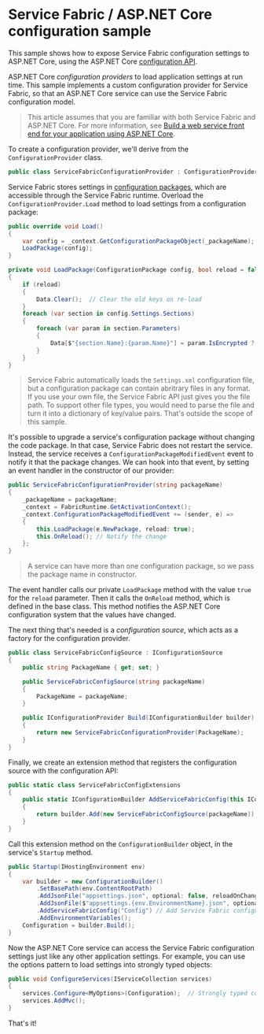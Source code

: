 # Service Fabric / ASP.NET Core configuration sample

This sample shows how to expose Service Fabric configuration settings to ASP.NET Core, using the ASP.NET Core [configuration API](https://docs.microsoft.com/aspnet/core/fundamentals/configuration).

ASP.NET Core *configuration providers* to load application settings at run time. This sample implements a custom configuration provider for Service Fabric, so that an ASP.NET Core service can use the Service Fabric configuration model. 

> This article assumes that you are familiar with both Service Fabric and ASP.NET Core. For more information, see [Build a web service front end for your application using ASP.NET Core](https://docs.microsoft.com/azure/service-fabric/service-fabric-add-a-web-frontend).


To create a configuration provider, we'll derive from the `ConfigurationProvider` class. 

```csharp
public class ServiceFabricConfigurationProvider : ConfigurationProvider
```

 Service Fabric stores settings in [configuration packages](https://docs.microsoft.com/azure/service-fabric/service-fabric-application-model), which are accessible through the Service Fabric runtime. Overload the `ConfigurationProvider.Load` method to load settings from a configuration package:

```csharp
public override void Load()
{
    var config = _context.GetConfigurationPackageObject(_packageName);
    LoadPackage(config);
}

private void LoadPackage(ConfigurationPackage config, bool reload = false)
{
    if (reload)
    {
        Data.Clear();  // Clear the old keys on re-load
    }
    foreach (var section in config.Settings.Sections)
    {
        foreach (var param in section.Parameters)
        {
            Data[$"{section.Name}:{param.Name}"] = param.IsEncrypted ? param.DecryptValue().ToUnsecureString() : param.Value;
        }
    }
}
```    

> Service Fabric automatically loads the `Settings.xml` configuration file, but a configuration package can contain abritrary files in any format. If you use your own file, the Service Fabric API just gives you the file path. To support other file types, you would need to parse the file and turn it into a dictionary of key/value pairs. That's outside the scope of this sample.

It's possible to upgrade a service's configuration package without changing the code package. In that case, Service Fabric does not restart the service. Instead, the service receives a `ConfigurationPackageModifiedEvent` event to notify it that the package changes. We can hook into that event, by setting an event handler in the constructor of our provider: 

```csharp
public ServiceFabricConfigurationProvider(string packageName)
{
    _packageName = packageName;
    _context = FabricRuntime.GetActivationContext();
    _context.ConfigurationPackageModifiedEvent += (sender, e) =>
    {
        this.LoadPackage(e.NewPackage, reload: true);
        this.OnReload(); // Notify the change
    };
}
```

> A service can have more than one configuration package, so we pass the package name in constructor.

The event handler calls our private `LoadPackage` method with the value `true` for the `reload` parameter. Then it calls the `OnReload` method, which is defined in the base class. This method notifies the ASP.NET Core configuration system that the values have changed.

The next thing that's needed is a *configuration source*, which acts as a factory for the configuration provider.

```csharp
public class ServiceFabricConfigSource : IConfigurationSource
{
    public string PackageName { get; set; }

    public ServiceFabricConfigSource(string packageName)
    {
        PackageName = packageName;
    }

    public IConfigurationProvider Build(IConfigurationBuilder builder)
    {
        return new ServiceFabricConfigurationProvider(PackageName);
    }
}
```

Finally, we create an extension method that registers the configuration source with the configuration API:

```csharp
public static class ServiceFabricConfigExtensions
{
    public static IConfigurationBuilder AddServiceFabricConfig(this IConfigurationBuilder builder, string packageName)
    {
        return builder.Add(new ServiceFabricConfigSource(packageName));
    }
}
```

Call this extension method on the `ConfigurationBuilder` object, in the service's `Startup` method.

```csharp
public Startup(IHostingEnvironment env)
{
    var builder = new ConfigurationBuilder()
        .SetBasePath(env.ContentRootPath)
        .AddJsonFile("appsettings.json", optional: false, reloadOnChange: true)
        .AddJsonFile($"appsettings.{env.EnvironmentName}.json", optional: true)
        .AddServiceFabricConfig("Config") // Add Service Fabric configuration settings.
        .AddEnvironmentVariables();
    Configuration = builder.Build();
}
```

Now the ASP.NET Core service can access the Service Fabric configuration settings just like any other application settings. For example, you can use the options pattern to load settings into strongly typed objects:

```csharp
public void ConfigureServices(IServiceCollection services)
{
    services.Configure<MyOptions>(Configuration);  // Strongly typed configuration object.
    services.AddMvc();
}
```

That's it!


